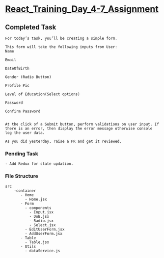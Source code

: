 
<!-- ABOUT THE PROJECT -->
# [React_Training_Day_4-7_Assignment](https://blissful-mccarthy-5dc21b.netlify.app/)

## **Completed Task** 
```
For today’s task, you’ll be creating a simple form.

This form will take the following inputs from User:
Name 

Email

DateOfBirth

Gender (Radio Button)

Profile Pic

Level of Education(Select options)

Password

Confirm Password
 

At the click of a Submit button, perform validations on user input. If there is an error, then display the error message otherwise console log the user data.

As you did yesterday, raise a PR and get it reviewed.
```

### Pending Task
```
- Add Redux for state updation.
```

### File Structure
```
src
    -container
       - Home
         - Home.jsx
       - Form
         - components
           - Input.jsx
           - DoB.jsx
           - Radio.jsx
           - Select.jsx
         - EditUserForm.jsx
         - AddUserForm.jsx
       - Table
         - Table.jsx
       - Utils
         - dataService.js
```
